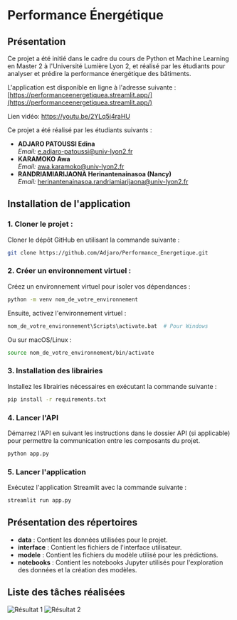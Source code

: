 # Performance Énergétique

## Présentation
Ce projet a été initié dans le cadre du cours de Python et Machine Learning en Master 2 à l'Université Lumière Lyon 2, et réalisé par les étudiants pour analyser et prédire la performance énergétique des bâtiments.

L'application est disponible en ligne à l'adresse suivante : [https://performanceenergetiquea.streamlit.app/](https://performanceenergetiquea.streamlit.app/)

Lien vidéo: https://youtu.be/2YLq5j4raHU

Ce projet a été réalisé par les étudiants suivants :
- **ADJARO PATOUSSI Edina**  
  *Email:* e.adjaro-patoussi@univ-lyon2.fr
- **KARAMOKO Awa**  
  *Email:* awa.karamoko@univ-lyon2.fr
- **RANDRIAMIARIJAONA Herinantenainasoa (Nancy)**  
  *Email:* herinantenainasoa.randriamiarijaona@univ-lyon2.fr

## Installation de l'application

### 1. Cloner le projet :  
Cloner le dépôt GitHub en utilisant la commande suivante :
```bash
git clone https://github.com/Adjaro/Performance_Energetique.git
```

### 2. Créer un environnement virtuel :  
Créez un environnement virtuel pour isoler vos dépendances :
```bash
python -m venv nom_de_votre_environnement
```
Ensuite, activez l'environnement virtuel :
```bash
nom_de_votre_environnement\Scripts\activate.bat  # Pour Windows
```
Ou sur macOS/Linux :
```bash
source nom_de_votre_environnement/bin/activate
```

### 3. Installation des librairies  
Installez les librairies nécessaires en exécutant la commande suivante :
```bash
pip install -r requirements.txt
```

### 4. Lancer l'API  
Démarrez l'API en suivant les instructions dans le dossier API (si applicable) pour permettre la communication entre les composants du projet.
```bash
python app.py
```

### 5. Lancer l'application  
Exécutez l'application Streamlit avec la commande suivante :
```bash
streamlit run app.py
```

## Présentation des répertoires

- **data** : Contient les données utilisées pour le projet.
- **interface** : Contient les fichiers de l'interface utilisateur.
- **modele** : Contient les fichiers du modèle utilisé pour les prédictions.
- **notebooks** : Contient les notebooks Jupyter utilisés pour l'exploration des données et la création des modèles.

## Liste des tâches réalisées

 ![Résultat 1](Assets/R1.PNG)
 ![Résultat 2](Assets/R2.PNG)

 

